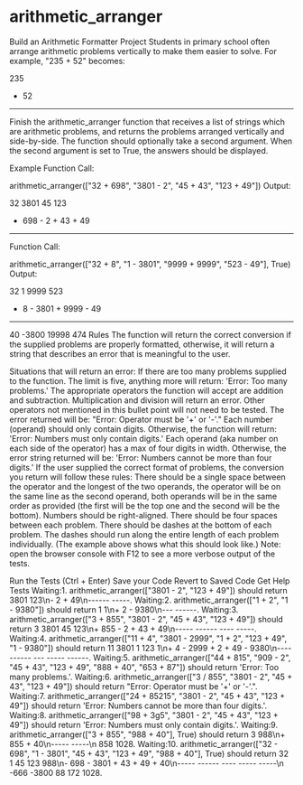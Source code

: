 # arithmetic_arranger
Build an Arithmetic Formatter Project
Students in primary school often arrange arithmetic problems vertically to make them easier to solve. For example, "235 + 52" becomes:

  235
+  52
-----
Finish the arithmetic_arranger function that receives a list of strings which are arithmetic problems, and returns the problems arranged vertically and side-by-side. The function should optionally take a second argument. When the second argument is set to True, the answers should be displayed.

Example
Function Call:

arithmetic_arranger(["32 + 698", "3801 - 2", "45 + 43", "123 + 49"])
Output:

   32      3801      45      123
+ 698    -    2    + 43    +  49
-----    ------    ----    -----
Function Call:

arithmetic_arranger(["32 + 8", "1 - 3801", "9999 + 9999", "523 - 49"], True)
Output:

  32         1      9999      523
+  8    - 3801    + 9999    -  49
----    ------    ------    -----
  40     -3800     19998      474
Rules
The function will return the correct conversion if the supplied problems are properly formatted, otherwise, it will return a string that describes an error that is meaningful to the user.

Situations that will return an error:
If there are too many problems supplied to the function. The limit is five, anything more will return: 'Error: Too many problems.'
The appropriate operators the function will accept are addition and subtraction. Multiplication and division will return an error. Other operators not mentioned in this bullet point will not need to be tested. The error returned will be: "Error: Operator must be '+' or '-'."
Each number (operand) should only contain digits. Otherwise, the function will return: 'Error: Numbers must only contain digits.'
Each operand (aka number on each side of the operator) has a max of four digits in width. Otherwise, the error string returned will be: 'Error: Numbers cannot be more than four digits.'
If the user supplied the correct format of problems, the conversion you return will follow these rules:
There should be a single space between the operator and the longest of the two operands, the operator will be on the same line as the second operand, both operands will be in the same order as provided (the first will be the top one and the second will be the bottom).
Numbers should be right-aligned.
There should be four spaces between each problem.
There should be dashes at the bottom of each problem. The dashes should run along the entire length of each problem individually. (The example above shows what this should look like.)
Note: open the browser console with F12 to see a more verbose output of the tests.

Run the Tests (Ctrl + Enter)
Save your Code
Revert to Saved Code
Get Help
Tests
Waiting:1. arithmetic_arranger(["3801 - 2", "123 + 49"]) should return   3801      123\n-    2    +  49\n------    -----.
Waiting:2. arithmetic_arranger(["1 + 2", "1 - 9380"]) should return   1         1\n+ 2    - 9380\n---    ------.
Waiting:3. arithmetic_arranger(["3 + 855", "3801 - 2", "45 + 43", "123 + 49"]) should return     3      3801      45      123\n+ 855    -    2    + 43    +  49\n-----    ------    ----    -----.
Waiting:4. arithmetic_arranger(["11 + 4", "3801 - 2999", "1 + 2", "123 + 49", "1 - 9380"]) should return   11      3801      1      123         1\n+  4    - 2999    + 2    +  49    - 9380\n----    ------    ---    -----    ------.
Waiting:5. arithmetic_arranger(["44 + 815", "909 - 2", "45 + 43", "123 + 49", "888 + 40", "653 + 87"]) should return 'Error: Too many problems.'.
Waiting:6. arithmetic_arranger(["3 / 855", "3801 - 2", "45 + 43", "123 + 49"]) should return "Error: Operator must be '+' or '-'.".
Waiting:7. arithmetic_arranger(["24 + 85215", "3801 - 2", "45 + 43", "123 + 49"]) should return 'Error: Numbers cannot be more than four digits.'.
Waiting:8. arithmetic_arranger(["98 + 3g5", "3801 - 2", "45 + 43", "123 + 49"]) should return 'Error: Numbers must only contain digits.'.
Waiting:9. arithmetic_arranger(["3 + 855", "988 + 40"], True) should return     3      988\n+ 855    +  40\n-----    -----\n  858     1028.
Waiting:10. arithmetic_arranger(["32 - 698", "1 - 3801", "45 + 43", "123 + 49", "988 + 40"], True) should return    32         1      45      123      988\n- 698    - 3801    + 43    +  49    +  40\n-----    ------    ----    -----    -----\n -666     -3800      88      172     1028.
